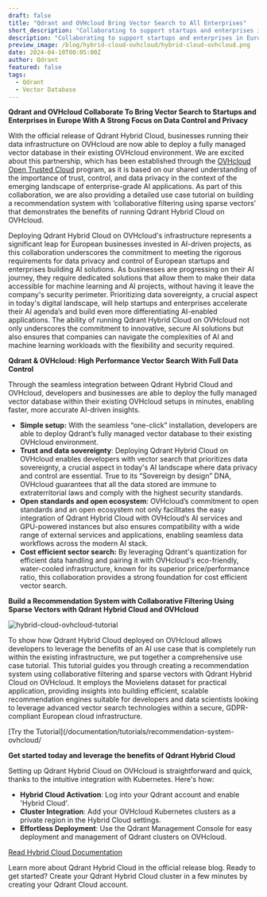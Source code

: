 ```yaml
---
draft: false
title: "Qdrant and OVHcloud Bring Vector Search to All Enterprises"
short_description: "Collaborating to support startups and enterprises in Europe with a strong focus on data control and privacy." 
description: "Collaborating to support startups and enterprises in Europe with a strong focus on data control and privacy."
preview_image: /blog/hybrid-cloud-ovhcloud/hybrid-cloud-ovhcloud.png
date: 2024-04-10T00:05:00Z
author: Qdrant
featured: false
tags:
  - Qdrant
  - Vector Database
---
```


**Qdrant and OVHcloud Collaborate To Bring Vector Search to Startups and Enterprises in Europe With A Strong Focus on Data Control and Privacy**

With the official release of Qdrant Hybrid Cloud, businesses running their data infrastructure on OVHcloud are now able to deploy a fully managed vector database in their existing OVHcloud environment. We are excited about this partnership, which has been established through the [OVHcloud Open Trusted Cloud](https://opentrustedcloud.ovhcloud.com/en/) program, as it is based on our shared understanding of the importance of trust, control, and data privacy in the context of the emerging landscape of enterprise-grade AI applications. As part of this collaboration, we are also providing a detailed use case tutorial on building a recommendation system with ‘collaborative filtering using sparse vectors’ that demonstrates the benefits of running Qdrant Hybrid Cloud on OVHcloud.

Deploying Qdrant Hybrid Cloud on OVHcloud's infrastructure represents a significant leap for European businesses invested in AI-driven projects, as this collaboration underscores the commitment to meeting the rigorous requirements for data privacy and control of European startups and enterprises building AI solutions. As businesses are progressing on their AI journey, they require dedicated solutions that allow them to make their data accessible for machine learning and AI projects, without having it leave the company's security perimeter. Prioritizing data sovereignty, a crucial aspect in today's digital landscape, will help startups and enterprises accelerate their AI agenda’s and build even more differentiating AI-enabled applications. The ability of running Qdrant Hybrid Cloud on OVHcloud not only underscores the commitment to innovative, secure AI solutions but also ensures that companies can navigate the complexities of AI and machine learning workloads with the flexibility and security required.

**Qdrant & OVHcloud: High Performance Vector Search With Full Data Control**

Through the seamless integration between Qdrant Hybrid Cloud and OVHcloud, developers and businesses are able to deploy the fully managed vector database within their existing OVHcloud setups in minutes, enabling faster, more accurate AI-driven insights.

- **Simple setup:** With the seamless “one-click” installation, developers are able to deploy Qdrant’s fully managed vector database to their existing OVHcloud environment.
- **Trust and data sovereignty**: Deploying Qdrant Hybrid Cloud on OVHcloud enables developers with vector search that prioritizes data sovereignty, a crucial aspect in today's AI landscape where data privacy and control are essential. True to its “Sovereign by design” DNA, OVHcloud guarantees that all the data stored are immune to extraterritorial laws and comply with the highest security standards.
- **Open standards and open ecosystem**: OVHcloud’s commitment to open standards and an open ecosystem not only facilitates the easy integration of Qdrant Hybrid Cloud with OVHcloud’s AI services and GPU-powered instances but also ensures compatibility with a wide range of external services and applications, enabling seamless data workflows across the modern AI stack.
- **Cost efficient sector search:** By leveraging Qdrant's quantization for efficient data handling and pairing it with OVHcloud's eco-friendly, water-cooled infrastructure, known for its superior price/performance ratio, this collaboration provides a strong foundation for cost efficient vector search.

**Build a Recommendation System with Collaborative Filtering Using Sparse Vectors with Qdrant Hybrid Cloud and OVHcloud**

![hybrid-cloud-ovhcloud-tutorial](/blog/hybrid-cloud-ovhcloud/hybrid-cloud-ovhcloud-tutorial.png)

To show how Qdrant Hybrid Cloud deployed on OVHcloud allows developers to leverage the benefits of an AI use case that is completely run within the existing infrastructure, we put together a comprehensive use case tutorial. This tutorial guides you through creating a recommendation system using collaborative filtering and sparse vectors with Qdrant Hybrid Cloud on OVHcloud. It employs the Movielens dataset for practical application, providing insights into building efficient, scalable recommendation engines suitable for developers and data scientists looking to leverage advanced vector search technologies within a secure, GDPR-compliant European cloud infrastructure.

[Try the Tutorial](/documentation/tutorials/recommendation-system-ovhcloud/

**Get started today and leverage the benefits of Qdrant Hybrid Cloud**

Setting up Qdrant Hybrid Cloud on OVHcloud is straightforward and quick, thanks to the intuitive integration with Kubernetes. Here's how:

- **Hybrid Cloud Activation**: Log into your Qdrant account and enable 'Hybrid Cloud'.
- **Cluster Integration**: Add your OVHcloud Kubernetes clusters as a private region in the Hybrid Cloud settings.
- **Effortless Deployment**: Use the Qdrant Management Console for easy deployment and management of Qdrant clusters on OVHcloud.

[Read Hybrid Cloud Documentation](/documentation/hybrid-cloud/)

Learn more about Qdrant Hybrid Cloud in the official release blog. Ready to get started? Create your Qdrant Hybrid Cloud cluster in a few minutes by creating your Qdrant Cloud account.